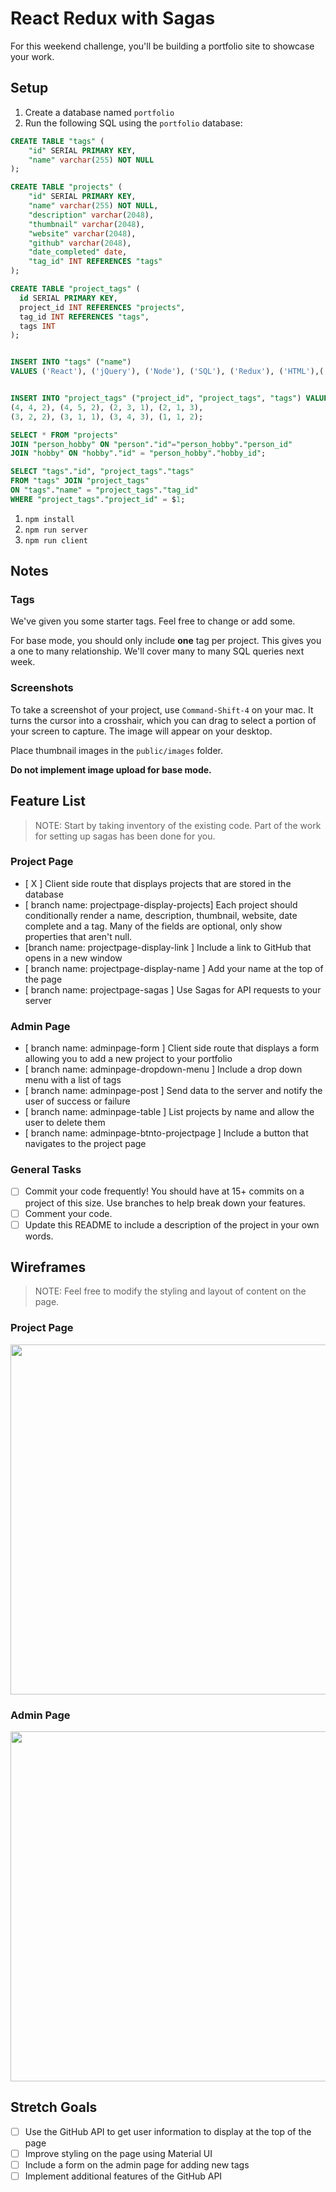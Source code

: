 # React Redux with Sagas

For this weekend challenge, you'll be building a portfolio site to showcase your work. 

## Setup

1. Create a database named `portfolio`
1. Run the following SQL using the `portfolio` database:

```SQL
CREATE TABLE "tags" (
    "id" SERIAL PRIMARY KEY,
    "name" varchar(255) NOT NULL
);

CREATE TABLE "projects" (
    "id" SERIAL PRIMARY KEY,
    "name" varchar(255) NOT NULL,
    "description" varchar(2048),
    "thumbnail" varchar(2048), 
    "website" varchar(2048),
    "github" varchar(2048),
    "date_completed" date,
    "tag_id" INT REFERENCES "tags"
);

CREATE TABLE "project_tags" (
  id SERIAL PRIMARY KEY,
  project_id INT REFERENCES "projects",
  tag_id INT REFERENCES "tags",
  tags INT
);


INSERT INTO "tags" ("name") 
VALUES ('React'), ('jQuery'), ('Node'), ('SQL'), ('Redux'), ('HTML'),('CSS3'), ('Bootstrap'), ('Material UI');


INSERT INTO "project_tags" ("project_id", "project_tags", "tags") VALUES (5, 2, 3), (5, 3, 2), (5, 5, 5),
(4, 4, 2), (4, 5, 2), (2, 3, 1), (2, 1, 3),
(3, 2, 2), (3, 1, 1), (3, 4, 3), (1, 1, 2);

SELECT * FROM "projects"
JOIN "person_hobby" ON "person"."id"="person_hobby"."person_id"
JOIN "hobby" ON "hobby"."id" = "person_hobby"."hobby_id";

SELECT "tags"."id", "project_tags"."tags"
FROM "tags" JOIN "project_tags"
ON "tags"."name" = "project_tags"."tag_id"
WHERE "project_tags"."project_id" = $1;

```

1. `npm install`
1. `npm run server`
1. `npm run client`

## Notes

### Tags

We've given you some starter tags. Feel free to change or add some.

For base mode, you should only include **one** tag per project. This gives you a one to many relationship. We'll cover many to many SQL queries next week. 

### Screenshots

To take a screenshot of your project, use `Command-Shift-4` on your mac. It turns the cursor into a crosshair, which you can drag to select a portion of your screen to capture. The image will appear on your desktop.

Place thumbnail images in the `public/images` folder. 

**Do not implement image upload for base mode.**


## Feature List

> NOTE: Start by taking inventory of the existing code. Part of the work for setting up sagas has been done for you.


### Project Page

- [ X ] Client side route that displays projects that are stored in the database
- [ branch name: projectpage-display-projects] Each project should conditionally render a name, description, thumbnail, website, date complete and a tag. Many of the fields are optional, only show properties that aren't null.
- [branch name: projectpage-display-link ] Include a link to GitHub that opens in a new window
- [ branch name: projectpage-display-name ] Add your name at the top of the page
- [ branch name: projectpage-sagas ] Use Sagas for API requests to your server

### Admin Page

- [ branch name: adminpage-form ] Client side route that displays a form allowing you to add a new project to your portfolio
- [ branch name: adminpage-dropdown-menu ] Include a drop down menu with a list of tags
- [ branch name: adminpage-post ] Send data to the server and notify the user of success or failure
- [ branch name: adminpage-table ] List projects by name and allow the user to delete them
- [  branch name: adminpage-btnto-projectpage ] Include a button that navigates to the project page

### General Tasks

- [ ] Commit your code frequently! You should have at 15+ commits on a project of this size. Use branches to help break down your features.
- [ ] Comment your code.
- [ ] Update this README to include a description of the project in your own words.

## Wireframes

> NOTE: Feel free to modify the styling and layout of content on the page. 

### Project Page

<img src="https://github.com/PrimeAcademy/weekend-6-portfolio/raw/master/wireframes/project_page.png" width="560">


### Admin Page

<img src="https://github.com/PrimeAcademy/weekend-6-portfolio/raw/master/wireframes/admin_page.png" width="560">

## Stretch Goals

- [ ] Use the GitHub API to get user information to display at the top of the page
- [ ] Improve styling on the page using Material UI
- [ ] Include a form on the admin page for adding new tags
- [ ] Implement additional features of the GitHub API

